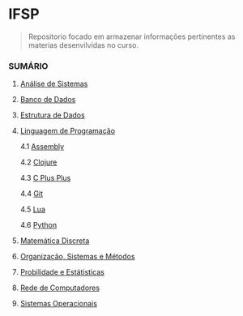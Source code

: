 # IFSP

> Repositorio focado em armazenar informações pertinentes as materias desenvilvidas no curso.

### SUMÁRIO

1.  [Análise de Sistemas](https://github.com/ThreeDP/IFSP/tree/master/Análise%20de%20Sistemas)
2.  [Banco de Dados](https://github.com/ThreeDP/IFSP/tree/master/Banco%20de%20Dados)
3.  [Estrutura de Dados](https://github.com/ThreeDP/IFSP/tree/master/Estrutura%20de%20Dados)
4.  [Linguagem de Programação](null)

    4.1 [Assembly](null)
    
    4.2 [Clojure](null)
    
    4.3 [C Plus Plus](null)
    
    4.4 [Git](null)
    
    4.5 [Lua](null)
    
    4.6 [Python](null)
    
5.  [Matemática Discreta](https://github.com/ThreeDP/IFSP/tree/master/Matemática%20Discreta)
6.  [Organização, Sistemas e Métodos](https://github.com/ThreeDP/IFSP/tree/master/Organização%2C%20Sistemas%20e%20Métodos)
7.  [Probilidade e Estátisticas](https://github.com/ThreeDP/IFSP/tree/master/Probilidade%20e%20Estátisticas)
8.  [Rede de Computadores](https://github.com/ThreeDP/IFSP/tree/master/Rede%20de%20Computadores)
9.  [Sistemas Operacionais](https://github.com/ThreeDP/IFSP/tree/master/Sistemas%20Operacionais)





